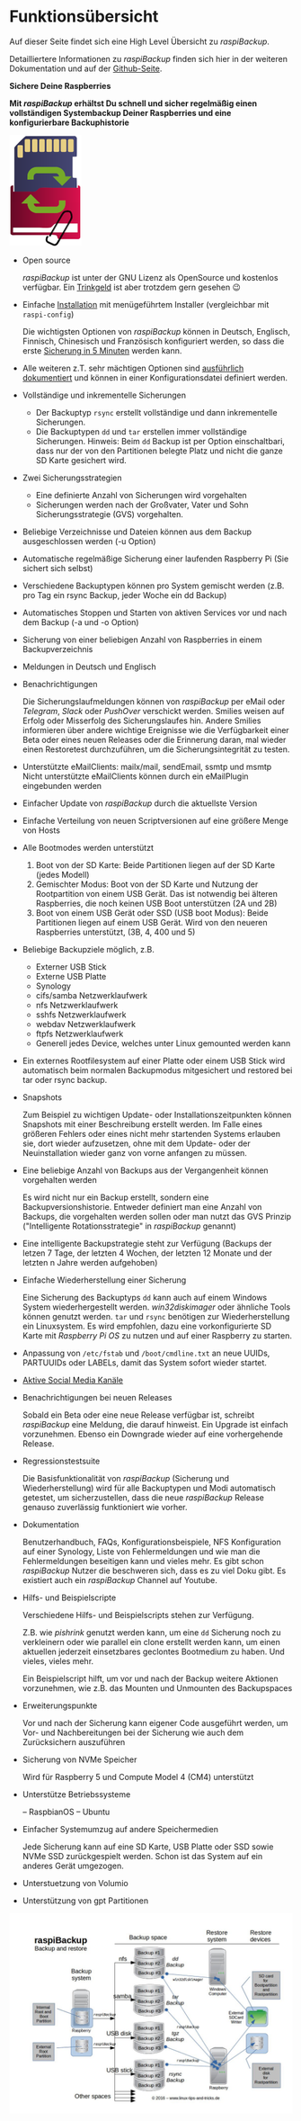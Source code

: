 # Funktionsübersicht

Auf dieser Seite findet sich eine High Level Übersicht zu *raspiBackup*.

Detailliertere Informationen zu *raspiBackup* finden sich hier in der weiteren Dokumentation
und auf der [Github-Seite](https://github.com/framps/raspiBackup).

**Sichere Deine Raspberries**

**Mit *raspiBackup* erhältst Du schnell und sicher regelmäßig einen vollständigen Systembackup Deiner Raspberries und eine konfigurierbare Backuphistorie**

![Icon](images/icons/Icon_rot_blau_final_128.png)

  - Open source

    *raspiBackup* ist unter der GNU Lizenz als OpenSource und kostenlos verfügbar.
    Ein [Trinkgeld](introduction.md#trinkgeld) ist aber trotzdem gern gesehen 😉

  - Einfache [Installation](installation.md) mit menügeführtem Installer (vergleichbar mit `raspi-config`)

    Die wichtigsten Optionen von *raspiBackup* können in Deutsch, Englisch, Finnisch,
    Chinesisch und Französisch konfiguriert werden, so dass die erste [Sicherung
    in 5 Minuten](installation-in-5-minutes.md) werden kann.

  - Alle weiteren z.T. sehr mächtigen Optionen sind [ausführlich dokumentiert](usage-and-options.md)
    und können in einer Konfigurationsdatei definiert werden.

  - Vollständige und inkrementelle Sicherungen

      - Der Backuptyp `rsync` erstellt vollständige und dann inkrementelle Sicherungen.
      - Die Backuptypen `dd` und `tar` erstellen immer vollständige Sicherungen.
        Hinweis: Beim `dd` Backup ist per Option einschaltbari, dass nur der von den Partitionen belegte Platz und nicht die ganze SD Karte gesichert wird.

  - Zwei Sicherungsstrategien

      - Eine definierte Anzahl von Sicherungen wird vorgehalten
      - Sicherungen werden nach der Großvater, Vater und Sohn Sicherungsstrategie (GVS) vorgehalten.

  - Beliebige Verzeichnisse und Dateien können aus dem Backup ausgeschlossen werden (-u Option)

  - Automatische regelmäßige Sicherung einer laufenden Raspberry Pi (Sie sichert sich selbst)

  - Verschiedene Backuptypen können pro System gemischt werden (z.B. pro Tag ein rsync Backup, jeder Woche ein dd Backup)

  - Automatisches Stoppen und Starten von aktiven Services vor und nach dem Backup (-a und -o Option)

  - Sicherung von einer beliebigen Anzahl von Raspberries in einem Backupverzeichnis

  - Meldungen in Deutsch und Englisch

  - Benachrichtigungen

    Die Sicherungslaufmeldungen können von *raspiBackup* per eMail oder *Telegram*,
    *Slack* oder *PushOver* verschickt werden. Smilies weisen auf Erfolg oder
    Misserfolg des Sicherungslaufes hin. Andere Smilies informieren über andere
    wichtige Ereignisse wie die Verfügbarkeit einer Beta oder eines neuen Releases
    oder die Erinnerung daran, mal wieder einen Restoretest durchzuführen, um die
    Sicherungsintegrität zu testen.

  - Unterstützte eMailClients: mailx/mail, sendEmail, ssmtp und msmtp
    Nicht unterstützte eMailClients können durch ein eMailPlugin eingebunden werden

  - Einfacher Update von *raspiBackup* durch die aktuellste Version
  - Einfache Verteilung von neuen Scriptversionen auf eine größere Menge von Hosts

  - Alle Bootmodes werden unterstützt

      1. Boot von der SD Karte: Beide Partitionen liegen auf der SD Karte
         (jedes Modell)
      2. Gemischter Modus: Boot von der SD Karte und Nutzung der Rootpartition
         von einem USB Gerät. Das ist notwendig bei älteren Raspberries, die
         noch keinen USB Boot unterstützen (2A und 2B)
      3. Boot von einem USB Gerät oder SSD (USB boot Modus): Beide Partitionen
         liegen auf einem USB Gerät. Wird von den neueren Raspberries
         unterstützt, (3B, 4, 400 und 5)

  - Beliebige Backupziele möglich, z.B.

      - Externer USB Stick
      - Externe USB Platte
      - Synology
      - cifs/samba Netzwerklaufwerk
      - nfs Netzwerklaufwerk
      - sshfs Netzwerklaufwerk
      - webdav Netzwerklaufwerk
      - ftpfs Netzwerklaufwerk
      - Generell jedes Device, welches unter Linux gemounted werden kann

  - Ein externes Rootfilesystem auf einer Platte oder einem USB Stick wird
    automatisch beim normalen Backupmodus mitgesichert und restored bei tar
    oder rsync backup.

  - Snapshots

    Zum Beispiel zu wichtigen Update- oder Installationszeitpunkten können
    Snapshots mit einer Beschreibung erstellt werden. Im Falle eines größeren
    Fehlers oder eines nicht mehr startenden Systems erlauben sie, dort wieder
    aufzusetzen, ohne mit dem Update- oder der Neuinstallation wieder ganz von
    vorne anfangen zu müssen.

  - Eine beliebige Anzahl von Backups aus der Vergangenheit können vorgehalten werden

    Es wird nicht nur ein Backup erstellt, sondern eine Backupversionshistorie.
    Entweder definiert man eine Anzahl von Backups, die vorgehalten werden sollen
    oder man nutzt das GVS Prinzip ("Intelligente Rotationsstrategie" in *raspiBackup*
    genannt)

  - Eine intelligente Backupstrategie steht zur Verfügung
    (Backups der letzen 7 Tage, der letzten 4 Wochen, der letzten 12 Monate und der letzten n Jahre werden aufgehoben)

  - Einfache Wiederherstellung einer Sicherung

    Eine Sicherung des Backuptyps `dd` kann auch auf einem Windows System
    wiederhergestellt werden. *win32diskimager* oder ähnliche Tools können genutzt
    werden.
    `tar` und `rsync` benötigen zur Wiederherstellung ein Linuxsystem.
    Es wird empfohlen, dazu eine vorkonfigurierte SD Karte mit *Raspberry Pi
    OS* zu nutzen und auf einer Raspberry zu starten.

  - Anpassung von `/etc/fstab` und `/boot/cmdline.txt` an neue UUIDs, PARTUUIDs
    oder LABELs, damit das System sofort wieder startet.

  - [Aktive Social Media Kanäle](introduction.md#kontakt)

  - Benachrichtigungen bei neuen Releases

    Sobald ein Beta oder eine neue Release verfügbar ist, schreibt *raspiBackup* eine
    Meldung, die darauf hinweist. Ein Upgrade ist einfach vorzunehmen. Ebenso ein
    Downgrade wieder auf eine vorhergehende Release.

  - Regressionstestsuite

    Die Basisfunktionalität von *raspiBackup* (Sicherung und Wiederherstellung) wird
    für alle Backuptypen und Modi automatisch getestet, um sicherzustellen, dass die
    neue *raspiBackup* Release genauso zuverlässig funktioniert wie vorher.

  - Dokumentation

    Benutzerhandbuch, FAQs, Konfigurationsbeispiele, NFS Konfiguration auf einer
    Synology, Liste von Fehlermeldungen und wie man die Fehlermeldungen beseitigen
    kann und vieles mehr. Es gibt schon *raspiBackup* Nutzer die beschweren sich, dass
    es zu viel Doku gibt. Es existiert auch ein *raspiBackup* Channel auf Youtube.

  - Hilfs- und Beispielscripte

    Verschiedene Hilfs- und Beispielscripts stehen zur Verfügung.

    Z.B. wie *pishrink* genutzt werden kann, um eine `dd` Sicherung noch zu verkleinern
    oder wie parallel ein clone erstellt werden kann, um einen aktuellen jederzeit
    einsetzbares geclontes Bootmedium zu haben. Und vieles, vieles mehr.

    Ein Beispielscript hilft, um vor und nach der Backup weitere Aktionen vorzunehmen,
    wie z.B. das Mounten und Unmounten des Backupspaces

  - Erweiterungspunkte

    Vor und nach der Sicherung kann eigener Code ausgeführt werden, um Vor- und
    Nachbereitungen bei der Sicherung wie auch dem Zurücksichern auszuführen

  - Sicherung von NVMe Speicher

    Wird für Raspberry 5 und Compute Model 4 (CM4) unterstützt

  - Unterstütze Betriebssysteme

      – RaspbianOS
      – Ubuntu

  - Einfacher Systemumzug auf andere Speichermedien

    Jede Sicherung kann auf eine SD Karte, USB Platte oder SSD sowie NVMe SSD
    zurückgespielt werden. Schon ist das System auf ein anderes Gerät umgezogen.

  - Unterstuetzung von Volumio

  - Unterstützung von gpt Partitionen


![Übersichtsbild](images/raspiBackupOverview.jpg)


[.status]: rft
[.source]: https://www.linux-tips-and-tricks.de/de/funktionsuebersicht
[.source]: https://www.linux-tips-and-tricks.de/de/raspibackup
[.source]: https://www.linux-tips-and-tricks.de/en/features
[.source]: https://www.linux-tips-and-tricks.de/en/backup
